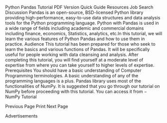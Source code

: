 
Python Pandas Tutorial
 PDF Version  Quick Guide  Resources  Job Search  Discussion 
Pandas is an open-source, BSD-licensed Python library providing high-performance, easy-to-use data structures and data analysis tools for the Python programming language. Python with Pandas is used in a wide range of fields including academic and commercial domains including finance, economics, Statistics, analytics, etc.In this tutorial, we will learn the various features of Python Pandas and how to use them in practice.
Audience
This tutorial has been prepared for those who seek to learn the basics and various functions of Pandas. It will be specifically useful for people working with data cleansing and analysis. After completing this tutorial, you will find yourself at a moderate level of expertise from where you can take yourself to higher levels of expertise.
Prerequisites
You should have a basic understanding of Computer Programming terminologies. A basic understanding of any of the programming languages is a plus. Pandas library uses most of the functionalities of NumPy. It is suggested that you go through our tutorial on NumPy before proceeding with this tutorial. You can access it from − NumPy Tutorial

 Previous Page 
 Print 
Next Page   

Advertisements
